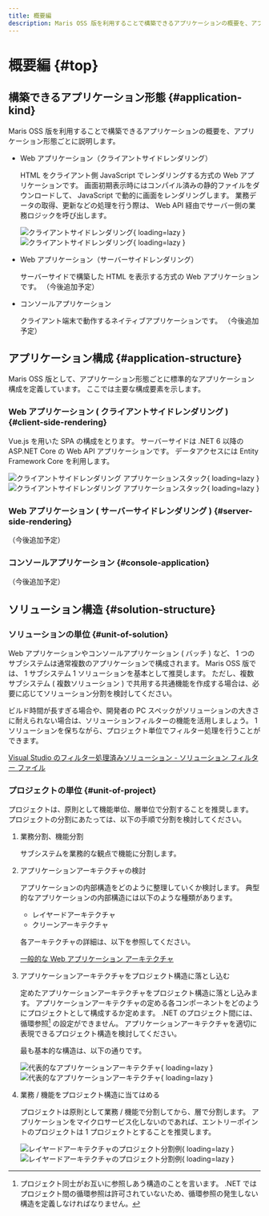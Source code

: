 ```yaml
---
title: 概要編
description: Maris OSS 版を利用することで構築できるアプリケーションの概要を、アプリケーション形態ごとに説明します。
---
```


# 概要編 {#top}

## 構築できるアプリケーション形態 {#application-kind}

Maris OSS 版を利用することで構築できるアプリケーションの概要を、アプリケーション形態ごとに説明します。

- Web アプリケーション（クライアントサイドレンダリング）

    HTML をクライアント側 JavaScript でレンダリングする方式の Web アプリケーションです。
    画面初期表示時にはコンパイル済みの静的ファイルをダウンロードして、 JavaScript で動的に画面をレンダリングします。
    業務データの取得、更新などの処理を行う際は、 Web API 経由でサーバー側の業務ロジックを呼び出します。

    ![クライアントサイドレンダリング](../../images/app-architecture/overview/client-side-rendering-light.png#only-light){ loading=lazy }
    ![クライアントサイドレンダリング](../../images/app-architecture/overview/client-side-rendering-dark.png#only-dark){ loading=lazy }

- Web アプリケーション（サーバーサイドレンダリング）

    サーバーサイドで構築した HTML を表示する方式の Web アプリケーションです。
    （今後追加予定）

- コンソールアプリケーション

    クライアント端末で動作するネイティブアプリケーションです。
    （今後追加予定）
  
## アプリケーション構成 {#application-structure}

Maris OSS 版として、アプリケーション形態ごとに標準的なアプリケーション構成を定義しています。
ここでは主要な構成要素を示します。
<!-- （CSR編など、アプリケーション種別ごとのアーキテクチャ解説ができたら右記の文を差しこむ。）詳細はアプリケーション種別ごとの詳細ページ、および、サンプルアプリケーションを参照してください。 -->

### Web アプリケーション ( クライアントサイドレンダリング ) {#client-side-rendering}

Vue.js を用いた SPA の構成をとります。
サーバーサイドは .NET 6 以降の ASP.NET Core の Web API アプリケーションです。
データアクセスには Entity Framework Core を利用します。

![クライアントサイドレンダリング アプリケーションスタック](../../images/app-architecture/overview/client-side-rendering-maris-light.png#only-light){ loading=lazy }
![クライアントサイドレンダリング アプリケーションスタック](../../images/app-architecture/overview/client-side-rendering-maris-dark.png#only-dark){ loading=lazy }

### Web アプリケーション ( サーバーサイドレンダリング ) {#server-side-rendering}

（今後追加予定）

### コンソールアプリケーション {#console-application}

（今後追加予定）

## ソリューション構造 {#solution-structure}

### ソリューションの単位 {#unit-of-solution}

Web アプリケーションやコンソールアプリケーション ( バッチ ) など、 1 つのサブシステムは通常複数のアプリケーションで構成されます。
Maris OSS 版では、 1 サブシステム 1 ソリューションを基本として推奨します。
ただし、複数サブシステム ( 複数ソリューション ) で共用する共通機能を作成する場合は、必要に応じてソリューション分割を検討してください。

ビルド時間が長すぎる場合や、開発者の PC スペックがソリューションの大きさに耐えられない場合は、ソリューションフィルターの機能を活用しましょう。
1 ソリューションを保ちながら、プロジェクト単位でフィルター処理を行うことができます。

[Visual Studio のフィルター処理済みソリューション - ソリューション フィルター ファイル](https://learn.microsoft.com/ja-jp/visualstudio/ide/filtered-solutions#solution-filter-files)

### プロジェクトの単位 {#unit-of-project}

プロジェクトは、原則として機能単位、層単位で分割することを推奨します。
プロジェクトの分割にあたっては、以下の手順で分割を検討してください。

1. 業務分割、機能分割

    サブシステムを業務的な観点で機能に分割します。

1. アプリケーションアーキテクチャの検討

    アプリケーションの内部構造をどのように整理していくか検討します。
    典型的なアプリケーションの内部構造には以下のような種類があります。

    - レイヤードアーキテクチャ
    - クリーンアーキテクチャ

    各アーキテクチャの詳細は、以下を参照してください。

    [一般的な Web アプリケーション アーキテクチャ](https://learn.microsoft.com/ja-jp/dotnet/architecture/modern-web-apps-azure/common-web-application-architectures)

1. アプリケーションアーキテクチャをプロジェクト構造に落とし込む

    定めたアプリケーションアーキテクチャをプロジェクト構造に落とし込みます。
    アプリケーションアーキテクチャの定める各コンポーネントをどのようにプロジェクトとして構成するか定めます。
    .NET のプロジェクト間には、循環参照[^1] の設定ができません。
    アプリケーションアーキテクチャを適切に表現できるプロジェクト構造を検討してください。

    最も基本的な構造は、以下の通りです。

    ![代表的なアプリケーションアーキテクチャ](../../images/app-architecture/overview/application-architecture-light.png#only-light){ loading=lazy }
    ![代表的なアプリケーションアーキテクチャ](../../images/app-architecture/overview/application-architecture-dark.png#only-dark){ loading=lazy }

1. 業務 / 機能をプロジェクト構造に当てはめる

    プロジェクトは原則として業務 / 機能で分割してから、層で分割します。
    アプリケーションをマイクロサービス化しないのであれば、エントリーポイントのプロジェクトは 1 プロジェクトとすることを推奨します。

    ![レイヤードアーキテクチャのプロジェクト分割例](../../images/app-architecture/overview/application-architecture-and-functions-light.png#only-light){ loading=lazy }
    ![レイヤードアーキテクチャのプロジェクト分割例](../../images/app-architecture/overview/application-architecture-and-functions-dark.png#only-dark){ loading=lazy }

[^1]:
    プロジェクト同士がお互いに参照しあう構造のことを言います。
    .NET ではプロジェクト間の循環参照は許可されていないため、循環参照の発生しない構造を定義しなければなりません。
